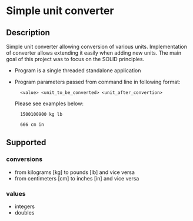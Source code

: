 # Simple unit converter

## Description
Simple unit converter allowing conversion of various units. 
Implementation of converter allows extending it easily when adding new units.
The main goal of this project was to focus on the SOLID principles.

* Program is a single threaded standalone application
* Program parameters passed from command line in following format:

        <value> <unit_to_be_converted> <unit_after_convertion>
        
    Please see examples below:
        
        1500100900 kg lb
        
    <a></a>
        
        666 cm in
    
## Supported 
### conversions
* from kilograms [kg] to pounds [lb] and vice versa
* from centimeters [cm] to inches [in] and vice versa

### values
* integers
* doubles
